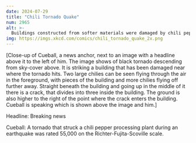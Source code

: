```yaml
---
date: 2024-07-29
title: "Chili Tornado Quake"
num: 2965
alt: >-
  Buildings constructed from softer materials were damaged by chili pepper impacts to the storm's high Richter-Fujita-Scoville-Mohs hardness rating.
img: https://imgs.xkcd.com/comics/chili_tornado_quake_2x.png
---
```

[Close-up of Cueball, a news anchor, next to an image with a headline above it to the left of him. The image shows of black tornado descending from sky-cover above. It is striking a building that has been damaged near where the tornado hits. Two large chilies can be seen flying through the air in the foreground, with pieces of the building and more chilies flying off further away. Straight beneath the building and going up in the middle of it there is a crack, that divides into three inside the building. The ground is also higher to the right of the point where the crack enters the building. Cueball is speaking which is shown above the image and him.]

Headline: Breaking news

Cueball: A tornado that struck a chili pepper processing plant during an earthquake was rated 55,000 on the Richter-Fujita-Scoville scale.